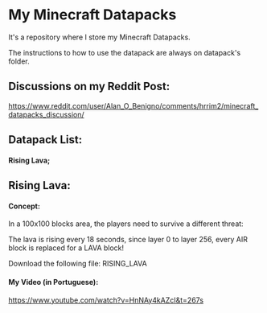 # My Minecraft Datapacks
It's a repository where I store my Minecraft Datapacks.

The instructions to how to use the datapack are always on datapack's folder.

## Discussions on my Reddit Post:
https://www.reddit.com/user/Alan_O_Benigno/comments/hrrim2/minecraft_datapacks_discussion/

## Datapack List:

#### Rising Lava;

## Rising Lava:

#### Concept:
In a 100x100 blocks area, the players need to survive a different threat:

The lava is rising every 18 seconds, since layer 0 to layer 256, every AIR block is replaced for a LAVA block!

Download the following file: RISING_LAVA

#### My Video (in Portuguese):
https://www.youtube.com/watch?v=HnNAy4kAZcI&t=267s
